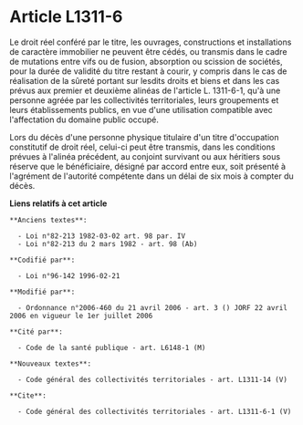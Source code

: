 # Article L1311-6

Le droit réel conféré par le titre, les ouvrages, constructions et installations de caractère immobilier ne peuvent être
cédés, ou transmis dans le cadre de mutations entre vifs ou de fusion, absorption ou scission de sociétés, pour la durée de
validité du titre restant à courir, y compris dans le cas de réalisation de la sûreté portant sur lesdits droits et biens et
dans les cas prévus aux premier et deuxième alinéas de l'article L. 1311-6-1, qu'à une personne agréée par les collectivités
territoriales, leurs groupements et leurs établissements publics, en vue d'une utilisation compatible avec l'affectation du
domaine public occupé. 

Lors du décès d'une personne physique titulaire d'un titre d'occupation constitutif de droit réel, celui-ci peut être
transmis, dans les conditions prévues à l'alinéa précédent, au conjoint survivant ou aux héritiers sous réserve que le
bénéficiaire, désigné par accord entre eux, soit présenté à l'agrément de l'autorité compétente dans un délai de six mois à
compter du décès.

**Liens relatifs à cet article**

	**Anciens textes**:

	  - Loi n°82-213 1982-03-02 art. 98 par. IV
	  - Loi n°82-213 du 2 mars 1982 - art. 98 (Ab)

	**Codifié par**:

	  - Loi n°96-142 1996-02-21

	**Modifié par**:

	  - Ordonnance n°2006-460 du 21 avril 2006 - art. 3 () JORF 22 avril 2006 en vigueur le 1er juillet 2006

	**Cité par**:

	  - Code de la santé publique - art. L6148-1 (M)

	**Nouveaux textes**:

	  - Code général des collectivités territoriales - art. L1311-14 (V)

	**Cite**:

	  - Code général des collectivités territoriales - art. L1311-6-1 (V)
